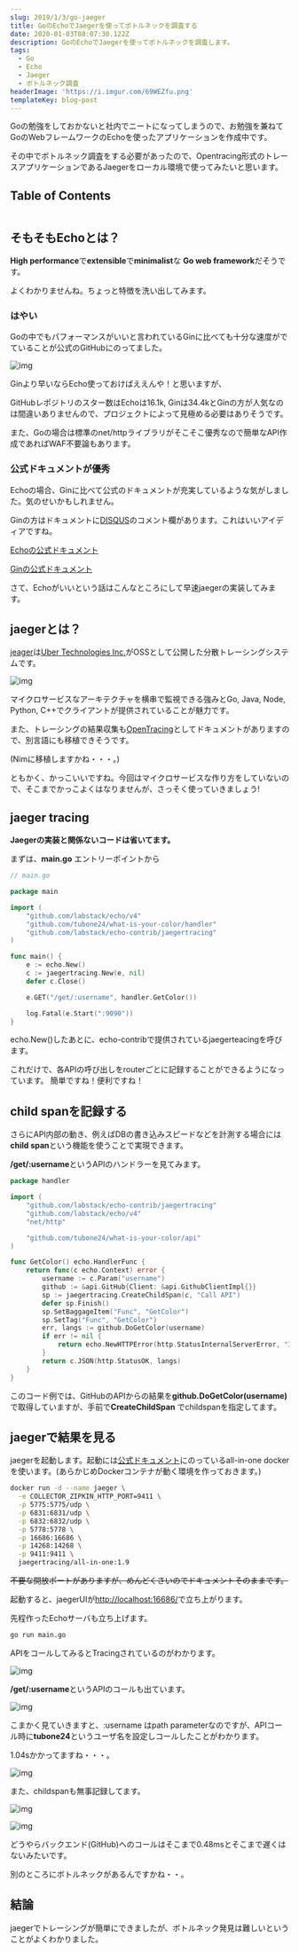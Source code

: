 ```yaml
---
slug: 2019/1/3/go-jaeger
title: GoのEchoでJaegerを使ってボトルネックを調査する
date: 2020-01-03T08:07:30.122Z
description: GoのEchoでJaegerを使ってボトルネックを調査します。
tags:
  - Go
  - Echo
  - Jaeger
  - ボトルネック調査
headerImage: 'https://i.imgur.com/69WEZfu.png'
templateKey: blog-post
---
```

Goの勉強をしておかないと社内でニートになってしまうので、お勉強を兼ねてGoのWebフレームワークのEchoを使ったアプリケーションを作成中です。

その中でボトルネック調査をする必要があったので、Opentracing形式のトレースアプリケーションであるJaegerをローカル環境で使ってみたいと思います。

## Table of Contents

```toc

```

## そもそもEchoとは？

**High performance**で**extensible**で**minimalist**な **Go web framework**だそうです。

よくわかりませんね。ちょっと特徴を洗い出してみます。

### はやい

Goの中でもパフォーマンスがいいと言われているGinに比べても十分な速度がでていることが公式のGitHubにのってました。

![img](https://camo.githubusercontent.com/d8800e2ee37115207efc1f3e937a28fb49d90e22/68747470733a2f2f692e696d6775722e636f6d2f49333256644d4a2e706e67)

Ginより早いならEcho使っておけばええんや！と思いますが、

GitHubレポジトリのスター数はEchoは16.1k, Ginは34.4kとGinの方が人気なのは間違いありませんので、プロジェクトによって見極める必要はありそうです。

また、Goの場合は標準のnet/httpライブラリがそこそこ優秀なので簡単なAPI作成であればWAF不要論もあります。

### 公式ドキュメントが優秀

Echoの場合、Ginに比べて公式のドキュメントが充実しているような気がしました。気のせいかもしれません。

Ginの方はドキュメントに[DISQUS](https://disqus.com/)のコメント欄があります。これはいいアイディアですね。

[Echoの公式ドキュメント](https://echo.labstack.com/guide)

[Ginの公式ドキュメント](https://gin-gonic.com/docs/)

さて、Echoがいいという話はこんなところにして早速jaegerの実装してみます。

## jaegerとは？

[jeager](https://www.jaegertracing.io/docs/1.16/)は[Uber Technologies Inc.](https://uber.github.io/#/)がOSSとして公開した分散トレーシングシステムです。

![img](https://i.imgur.com/69WEZfu.png)

マイクロサービスなアーキテクチャを横串で監視できる強みとGo, Java, Node, Python, C++でクライアントが提供されていることが魅力です。

また、トレーシングの結果収集も[OpenTracing](https://opentracing.io/)としてドキュメントがありますので、別言語にも移植できそうです。

(Nimに移植しますかね・・・。)

ともかく、かっこいいですね。今回はマイクロサービスな作り方をしていないので、そこまでかっこよくはなりませんが、さっそく使っていきましょう!

## jaeger tracing

**Jaegerの実装と関係ないコードは省いてます。**

まずは、**main.go** エントリーポイントから

```go
// main.go

package main

import (
	"github.com/labstack/echo/v4"
	"github.com/tubone24/what-is-your-color/handler"
	"github.com/labstack/echo-contrib/jaegertracing"
)

func main() {
	e := echo.New()
	c := jaegertracing.New(e, nil)
	defer c.Close()

	e.GET("/get/:username", handler.GetColor())

	log.Fatal(e.Start(":9090"))
}
```

echo.New()したあとに、echo-contribで提供されているjaegerteacingを呼びます。

これだけで、各APIの呼び出しをrouterごとに記録することができるようになっています。
簡単ですね！便利ですね！

## child spanを記録する

さらにAPI内部の動き、例えばDBの書き込みスピードなどを計測する場合には**child span**という機能を使うことで実現できます。

**/get/:username**というAPIのハンドラーを見てみます。

```go
package handler

import (
	"github.com/labstack/echo-contrib/jaegertracing"
	"github.com/labstack/echo/v4"
	"net/http"

	"github.com/tubone24/what-is-your-color/api"
)

func GetColor() echo.HandlerFunc {
	return func(c echo.Context) error {
		username := c.Param("username")
		github := &api.GitHub{Client: &api.GithubClientImpl{}}
		sp := jaegertracing.CreateChildSpan(c, "Call API")
		defer sp.Finish()
		sp.SetBaggageItem("Func", "GetColor")
		sp.SetTag("Func", "GetColor")
		err, langs := github.DoGetColor(username)
		if err != nil {
			return echo.NewHTTPError(http.StatusInternalServerError, "Internal Error")
		}
		return c.JSON(http.StatusOK, langs)
	}
}
```

このコード例では、GitHubのAPIからの結果を**github.DoGetColor(username)** で取得していますが、手前で**CreateChildSpan** でchildspanを指定してます。

## jaegerで結果を見る

jaegerを起動します。起動には[公式ドキュメント](https://www.jaegertracing.io/docs/1.9/getting-started/#all-in-one)にのっているall-in-one dockerを使います。(あらかじめDockerコンテナが動く環境を作っておきます。)

```bash
docker run -d --name jaeger \
  -e COLLECTOR_ZIPKIN_HTTP_PORT=9411 \
  -p 5775:5775/udp \
  -p 6831:6831/udp \
  -p 6832:6832/udp \
  -p 5778:5778 \
  -p 16686:16686 \
  -p 14268:14268 \
  -p 9411:9411 \
  jaegertracing/all-in-one:1.9

```

~~不要な開放ポートがありますが、めんどくさいのでドキュメントそのままです。~~

起動すると、jaegerUIが<http://localhost:16686/>で立ち上がります。

先程作ったEchoサーバも立ち上げます。

```bash
go run main.go
```

APIをコールしてみるとTracingされているのがわかります。

![img](https://i.imgur.com/CRKvFq6.png)

**/get/:username**というAPIのコールも出ています。

![img](https://i.imgur.com/1uQdmdX.png)

こまかく見ていきますと、:username はpath parameterなのですが、APIコール時に**tubone24**というユーザ名を設定しコールしたことがわかります。

1.04sかかってますね・・・。

![img](https://i.imgur.com/c0y81lE.png)

また、childspanも無事記録してます。

![img](https://i.imgur.com/1uQdmdX.png)

![img](https://i.imgur.com/dh3WfC2.png)

どうやらバックエンド(GitHub)へのコールはそこまで0.48msとそこまで遅くはないみたいです。

別のところにボトルネックがあるんですかね・・。

## 結論

jaegerでトレーシングが簡単にできましたが、ボトルネック発見は難しいということがよくわかりました。
